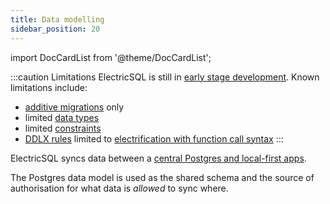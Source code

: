 ```yaml
---
title: Data modelling
sidebar_position: 20
---
```


import DocCardList from '@theme/DocCardList';

:::caution Limitations
ElectricSQL is still in [early stage development](../../reference/limitations.md). Known limitations include:

- [additive migrations](./migrations.md#additive-migrations) only
- limited [data types](./migrations.md#data-types)
- limited [constraints](./migrations.md#constraints)
- [DDLX rules](../../api/ddlx.md) limited to [electrification with function call syntax](../../reference/limitations.md#ddlx-rules)
:::

ElectricSQL syncs data between a [central Postgres and local-first apps](../../intro/active-active.md).

The Postgres data model is used as the shared schema and the source of authorisation for what data is *allowed* to sync where.

<DocCardList />

